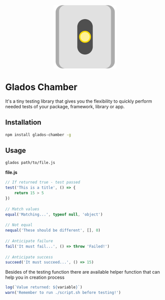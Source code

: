 <div align="center">
    <img src="arts/glados.png" width="200">
</div>

# Glados Chamber

It's a tiny testing library that gives you the flexibility to quickly perform needed tests of your package, framework, library or app.



## Installation

```bash
npm install glados-chamber -g
```

## Usage

```bash
glados path/to/file.js
```

**file.js**

```js
// If returned true - test passed
test('This is a title', () => {
    return 15 > 5
})

// Match values
equal('Matching...', typeof null, 'object')

// Not equal
nequal('These should be different', [], 0)

// Anticipate failure
fail('It must fail...', () => throw 'Failed!')

// Anticipate success
succeed('It must succeed...', () => 15)
```

Besides of the testing function there are available helper function that can help you in creation process

```js
log(`Value returned: ${variable}`)
warn('Remember to run ./script.sh before testing!')

```
